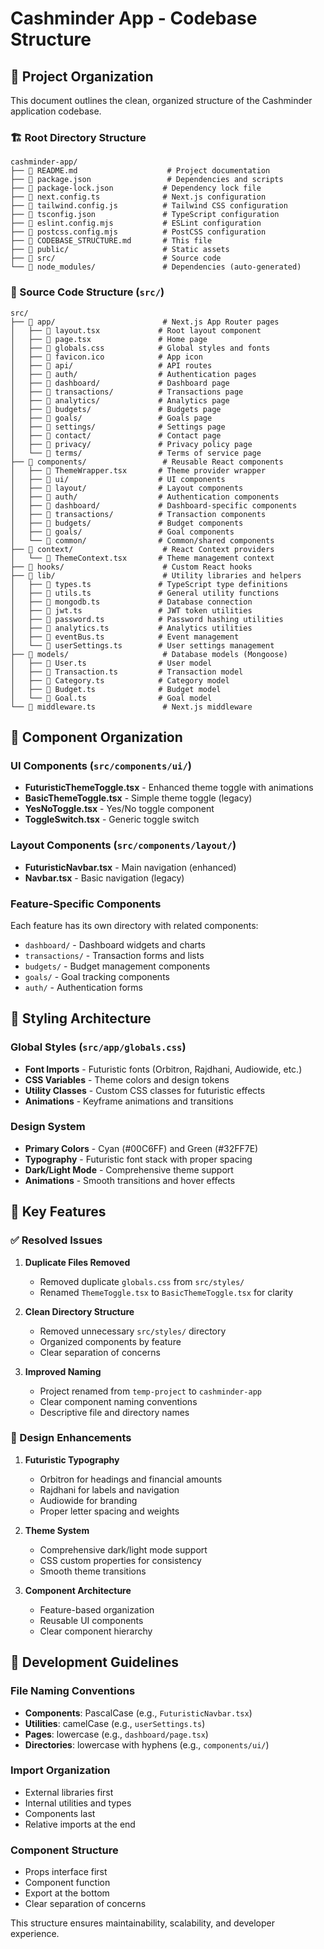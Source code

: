 # Cashminder App - Codebase Structure

## 📁 Project Organization

This document outlines the clean, organized structure of the Cashminder application codebase.

### 🏗️ Root Directory Structure

```
cashminder-app/
├── 📄 README.md                    # Project documentation
├── 📄 package.json                 # Dependencies and scripts
├── 📄 package-lock.json           # Dependency lock file
├── 📄 next.config.ts              # Next.js configuration
├── 📄 tailwind.config.js          # Tailwind CSS configuration
├── 📄 tsconfig.json               # TypeScript configuration
├── 📄 eslint.config.mjs           # ESLint configuration
├── 📄 postcss.config.mjs          # PostCSS configuration
├── 📄 CODEBASE_STRUCTURE.md       # This file
├── 📁 public/                     # Static assets
├── 📁 src/                        # Source code
└── 📁 node_modules/               # Dependencies (auto-generated)
```

### 🎯 Source Code Structure (`src/`)

```
src/
├── 📁 app/                        # Next.js App Router pages
│   ├── 📄 layout.tsx             # Root layout component
│   ├── 📄 page.tsx               # Home page
│   ├── 📄 globals.css            # Global styles and fonts
│   ├── 📄 favicon.ico            # App icon
│   ├── 📁 api/                   # API routes
│   ├── 📁 auth/                  # Authentication pages
│   ├── 📁 dashboard/             # Dashboard page
│   ├── 📁 transactions/          # Transactions page
│   ├── 📁 analytics/             # Analytics page
│   ├── 📁 budgets/               # Budgets page
│   ├── 📁 goals/                 # Goals page
│   ├── 📁 settings/              # Settings page
│   ├── 📁 contact/               # Contact page
│   ├── 📁 privacy/               # Privacy policy page
│   └── 📁 terms/                 # Terms of service page
├── 📁 components/                 # Reusable React components
│   ├── 📄 ThemeWrapper.tsx       # Theme provider wrapper
│   ├── 📁 ui/                    # UI components
│   ├── 📁 layout/                # Layout components
│   ├── 📁 auth/                  # Authentication components
│   ├── 📁 dashboard/             # Dashboard-specific components
│   ├── 📁 transactions/          # Transaction components
│   ├── 📁 budgets/               # Budget components
│   ├── 📁 goals/                 # Goal components
│   └── 📁 common/                # Common/shared components
├── 📁 context/                    # React Context providers
│   └── 📄 ThemeContext.tsx       # Theme management context
├── 📁 hooks/                      # Custom React hooks
├── 📁 lib/                        # Utility libraries and helpers
│   ├── 📄 types.ts               # TypeScript type definitions
│   ├── 📄 utils.ts               # General utility functions
│   ├── 📄 mongodb.ts             # Database connection
│   ├── 📄 jwt.ts                 # JWT token utilities
│   ├── 📄 password.ts            # Password hashing utilities
│   ├── 📄 analytics.ts           # Analytics utilities
│   ├── 📄 eventBus.ts            # Event management
│   └── 📄 userSettings.ts        # User settings management
├── 📁 models/                     # Database models (Mongoose)
│   ├── 📄 User.ts                # User model
│   ├── 📄 Transaction.ts         # Transaction model
│   ├── 📄 Category.ts            # Category model
│   ├── 📄 Budget.ts              # Budget model
│   └── 📄 Goal.ts                # Goal model
└── 📄 middleware.ts               # Next.js middleware
```

## 🔧 Component Organization

### UI Components (`src/components/ui/`)
- **FuturisticThemeToggle.tsx** - Enhanced theme toggle with animations
- **BasicThemeToggle.tsx** - Simple theme toggle (legacy)
- **YesNoToggle.tsx** - Yes/No toggle component
- **ToggleSwitch.tsx** - Generic toggle switch

### Layout Components (`src/components/layout/`)
- **FuturisticNavbar.tsx** - Main navigation (enhanced)
- **Navbar.tsx** - Basic navigation (legacy)

### Feature-Specific Components
Each feature has its own directory with related components:
- `dashboard/` - Dashboard widgets and charts
- `transactions/` - Transaction forms and lists
- `budgets/` - Budget management components
- `goals/` - Goal tracking components
- `auth/` - Authentication forms

## 🎨 Styling Architecture

### Global Styles (`src/app/globals.css`)
- **Font Imports** - Futuristic fonts (Orbitron, Rajdhani, Audiowide, etc.)
- **CSS Variables** - Theme colors and design tokens
- **Utility Classes** - Custom CSS classes for futuristic effects
- **Animations** - Keyframe animations and transitions

### Design System
- **Primary Colors** - Cyan (#00C6FF) and Green (#32FF7E)
- **Typography** - Futuristic font stack with proper spacing
- **Dark/Light Mode** - Comprehensive theme support
- **Animations** - Smooth transitions and hover effects

## 🚀 Key Features

### ✅ Resolved Issues
1. **Duplicate Files Removed**
   - Removed duplicate `globals.css` from `src/styles/`
   - Renamed `ThemeToggle.tsx` to `BasicThemeToggle.tsx` for clarity

2. **Clean Directory Structure**
   - Removed unnecessary `src/styles/` directory
   - Organized components by feature
   - Clear separation of concerns

3. **Improved Naming**
   - Project renamed from `temp-project` to `cashminder-app`
   - Clear component naming conventions
   - Descriptive file and directory names

### 🎯 Design Enhancements
1. **Futuristic Typography**
   - Orbitron for headings and financial amounts
   - Rajdhani for labels and navigation
   - Audiowide for branding
   - Proper letter spacing and weights

2. **Theme System**
   - Comprehensive dark/light mode support
   - CSS custom properties for consistency
   - Smooth theme transitions

3. **Component Architecture**
   - Feature-based organization
   - Reusable UI components
   - Clear component hierarchy

## 📝 Development Guidelines

### File Naming Conventions
- **Components**: PascalCase (e.g., `FuturisticNavbar.tsx`)
- **Utilities**: camelCase (e.g., `userSettings.ts`)
- **Pages**: lowercase (e.g., `dashboard/page.tsx`)
- **Directories**: lowercase with hyphens (e.g., `components/ui/`)

### Import Organization
- External libraries first
- Internal utilities and types
- Components last
- Relative imports at the end

### Component Structure
- Props interface first
- Component function
- Export at the bottom
- Clear separation of concerns

This structure ensures maintainability, scalability, and developer experience.
